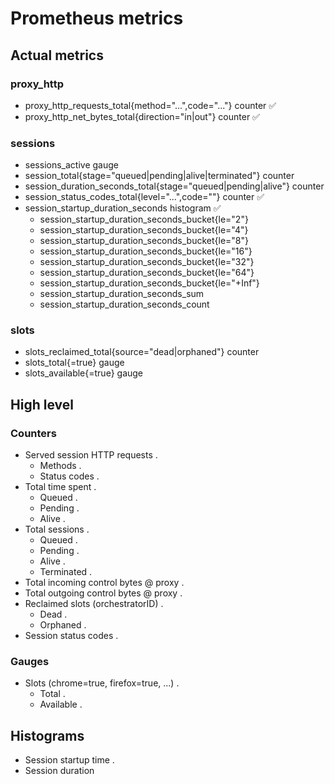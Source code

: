 # Prometheus metrics

## Actual metrics
### proxy_http
- proxy_http_requests_total{method="...",code="..."} counter ✅
- proxy_http_net_bytes_total{direction="in|out"} counter ✅

### sessions
- sessions_active gauge
- session_total{stage="queued|pending|alive|terminated"} counter
- session_duration_seconds_total{stage="queued|pending|alive"} counter
- session_status_codes_total{level="...",code="<any log code>"} counter ✅
- session_startup_duration_seconds histogram ✅
	- session_startup_duration_seconds_bucket{le="2"}
	- session_startup_duration_seconds_bucket{le="4"}
	- session_startup_duration_seconds_bucket{le="8"}
	- session_startup_duration_seconds_bucket{le="16"}
	- session_startup_duration_seconds_bucket{le="32"}
	- session_startup_duration_seconds_bucket{le="64"}
	- session_startup_duration_seconds_bucket{le="+Inf"}
	- session_startup_duration_seconds_sum
	- session_startup_duration_seconds_count

### slots
- slots_reclaimed_total{source="dead|orphaned"} counter
- slots_total{<browser>=true} gauge
- slots_available{<browser>=true} gauge

## High level
### Counters
- Served session HTTP requests .
	- Methods .
	- Status codes .
- Total time spent .
	- Queued .
	- Pending .
	- Alive .
- Total sessions .
	- Queued .
	- Pending .
	- Alive .
	- Terminated .
- Total incoming control bytes @ proxy .
- Total outgoing control bytes @ proxy .
- Reclaimed slots (orchestratorID) .
	- Dead .
	- Orphaned .
- Session status codes .

### Gauges
- Slots (chrome=true, firefox=true, ...) .
	- Total .
	- Available .

## Histograms
- Session startup time .
- Session duration